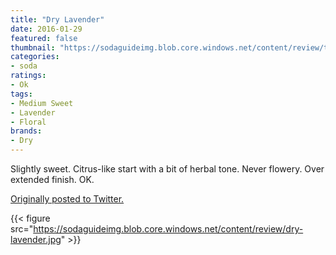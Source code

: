 ```yaml
---
title: "Dry Lavender"
date: 2016-01-29
featured: false
thumbnail: "https://sodaguideimg.blob.core.windows.net/content/review/thumbs/dry-lavender.jpg"
categories:
- soda
ratings:
- Ok
tags:
- Medium Sweet
- Lavender
- Floral
brands:
- Dry
---
```


Slightly sweet. Citrus-like start with a bit of herbal tone. Never flowery. Over extended finish. OK.

[Originally posted to Twitter.](https://twitter.com/Cavorter/status/693133339658735616)

{{< figure src="https://sodaguideimg.blob.core.windows.net/content/review/dry-lavender.jpg" >}}

